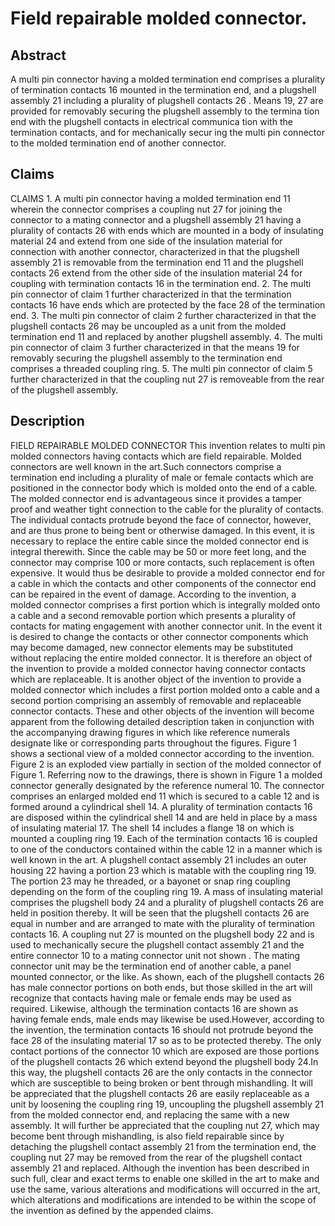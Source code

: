 # Field repairable molded connector.

## Abstract
A multi pin connector having a molded termination end comprises a plurality of termination contacts 16 mounted in the termination end, and a plugshell assembly 21 including a plurality of plugshell contacts 26 . Means 19, 27 are provided for removably securing the plugshell assembly to the termina tion end with the plugshell contacts in electrical communica tion with the termination contacts, and for mechanically secur ing the multi pin connector to the molded termination end of another connector.

## Claims
CLAIMS 1. A multi pin connector having a molded termination end 11 wherein the connector comprises a coupling nut 27 for joining the connector to a mating connector and a plugshell assembly 21 having a plurality of contacts 26 with ends which are mounted in a body of insulating material 24 and extend from one side of the insulation material for connection with another connector, characterized in that the plugshell assembly 21 is removable from the termination end 11 and the plugshell contacts 26 extend from the other side of the insulation material 24 for coupling with termination contacts 16 in the termination end. 2. The multi pin connector of claim 1 further characterized in that the termination contacts 16 have ends which are protected by the face 28 of the termination end. 3. The multi pin connector of claim 2 further characterized in that the plugshell contacts 26 may be uncoupled as a unit from the molded termination end 11 and replaced by another plugshell assembly. 4. The multi pin connector of claim 3 further characterized in that the means 19 for removably securing the plugshell assembly to the termination end comprises a threaded coupling ring. 5. The multi pin connector of claim 5 further characterized in that the coupling nut 27 is removeable from the rear of the plugshell assembly.

## Description
FIELD REPAIRABLE MOLDED CONNECTOR This invention relates to multi pin molded connectors having contacts which are field repairable. Molded connectors are well known in the art.Such connectors comprise a termination end including a plurality of male or female contacts which are positioned in the connector body which is molded onto the end of a cable. The molded connector end is advantageous since it provides a tamper proof and weather tight connection to the cable for the plurality of contacts. The individual contacts protrude beyond the face of connector, however, and are thus prone to being bent or otherwise damaged. In this event, it is necessary to replace the entire cable since the molded connector end is integral therewith. Since the cable may be 50 or more feet long, and the connector may comprise 100 or more contacts, such replacement is often expensive. It would thus be desirable to provide a molded connector end for a cable in which the contacts and other components of the connector end can be repaired in the event of damage. According to the invention, a molded connector comprises a first portion which is integrally molded onto a cable and a second removable portion which presents a plurality of contacts for mating engagement with another connector unit. In the event it is desired to change the contacts or other connector components which may become damaged, new connector elements may be substituted without replacing the entire molded connector. It is therefore an object of the invention to provide a molded connector having connector contacts which are replaceable. It is another object of the invention to provide a molded connector which includes a first portion molded onto a cable and a second portion comprising an assembly of removable and replaceable connector contacts. These and other objects of the invention will become apparent from the following detailed description taken in conjunction with the accompanying drawing figures in which like reference numerals designate like or corresponding parts throughout the figures. Figure 1 shows a sectional view of a molded connector according to the invention. Figure 2 is an exploded view partially in section of the molded connector of Figure 1. Referring now to the drawings, there is shown in Figure 1 a molded connector generally designated by the reference numeral 10. The connector comprises an enlarged molded end 11 which is secured to a cable 12 and is formed around a cylindrical shell 14. A plurality of termination contacts 16 are disposed within the cylindrical shell 14 and are held in place by a mass of insulating material 17. The shell 14 includes a flange 18 on which is mounted a coupling ring 19. Each of the termination contacts 16 is coupled to one of the conductors contained within the cable 12 in a manner which is well known in the art. A plugshell contact assembly 21 includes an outer housing 22 having a portion 23 which is matable with the coupling ring 19. The portion 23 may he threaded, or a bayonet or snap ring coupling depending on the form of the coupling ring 19. A mass of insulating material comprises the plugshell body 24 and a plurality of plugshell contacts 26 are held in position thereby. It will be seen that the plugshell contacts 26 are equal in number and are arranged to mate with the plurality of termination contacts 16. A coupling nut 27 is mounted on the plugshell body 22 and is used to mechanically secure the plugshell contact assembly 21 and the entire connector 10 to a mating connector unit not shown . The mating connector unit may be the termination end of another cable, a panel mounted connector, or the like. As shown, each of the plugshell contacts 26 has male connector portions on both ends, but those skilled in the art will recognize that contacts having male or female ends may be used as required. Likewise, although the termination contacts 16 are shown as having female ends, male ends may likewise be used.However, according to the invention, the termination contacts 16 should not protrude beyond the face 28 of the insulating material 17 so as to be protected thereby. The only contact portions of the connector 10 which are exposed are those portions of the plugshell contacts 26 which extend beyond the plugshell body 24.In this way, the plugshell contacts 26 are the only contacts in the connector which are susceptible to being broken or bent through mishandling. It will be appreciated that the plugshell contacts 26 are easily replaceable as a unit by loosening the coupling ring 19, uncoupling the plugshell assembly 21 from the molded connector end, and replacing the same with a new assembly. It will further be appreciated that the coupling nut 27, which may become bent through mishandling, is also field repairable since by detaching the plugshell contact assembly 21 from the termination end, the coupling nut 27 may be removed from the rear of the plugshell contact assembly 21 and replaced. Although the invention has been described in such full, clear and exact terms to enable one skilled in the art to make and use the same, various alterations and modifications will occurred in the art, which alterations and modifications are intended to be within the scope of the invention as defined by the appended claims.
